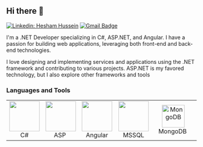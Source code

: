 ## Hi there 👋
[![Linkedin: Hesham Hussein](https://img.shields.io/badge/-HeshamHussein-blue?style=flat-square&logo=Linkedin&logoColor=white&link=https://www.linkedin.com/in/ahmedgodaa/)](https://www.linkedin.com/in/hesham-hussein-b3a772202/)  [![Gmail Badge](https://img.shields.io/badge/-ahmedgodaa2001@gmail.com-c14438?style=flat-square&logo=Gmail&logoColor=white&link=mailto:hesham.hussein332@gmail.com)](mailto:hesham.hussein332@gmail.com) 


I'm a .NET Developer specializing in C#, ASP.NET, and Angular. I have a passion for building web applications, leveraging both front-end and back-end technologies.

I love designing and implementing services and applications using the .NET framework and contributing to various projects. ASP.NET is my favored technology, but I also explore other frameworks and tools



### Languages and Tools
<table align="center">
    <td align="center" width="96">
        <img src="https://seeklogo.com/images/C/c-sharp-c-logo-02F17714BA-seeklogo.com.png" width="80"/>
        <br>&nbsp;C#&nbsp;
    </td>
    <td align="center" width="96">
        <img src="https://seeklogo.com/images/1/net-core-logo-E82CE4F701-seeklogo.com.png" width="80"/>
        <br>&nbsp;&nbsp;ASP&nbsp;&nbsp;&nbsp;
    </td>
    <td align="center" width="96">
        <img src="https://seeklogo.com/images/A/angular-logo-B76B1CDE98-seeklogo.com.png" width="80"/>
        <br>&nbsp;Angular&nbsp;
    </td>
       <td align="center" width="96">
        <img src="https://seeklogo.com/images/M/microsoft-sql-server-logo-96AF49E2B3-seeklogo.com.png" width="80"/>
        <br>&nbsp;&nbsp;&nbsp;MSSQL&nbsp;&nbsp;&nbsp;
    </td> 
           <td align="center" width="96">
        <img src="https://seeklogo.com/images/M/mongodb-logo-D13D67C930-seeklogo.com.png" width="60" alt="MongoDB"/>
        <br>&nbsp;&nbsp;MongoDB&nbsp;&nbsp;&nbsp;
       </td> 
      </td> 
           <td align="center" width="96">
        <img src="https://seeklogo.com/images/N/nodejs-logo-065257DE24-seeklogo.com.png" width="60" alt="MongoDB"/>
        <br>&nbsp;&nbsp;Node.js&nbsp;&nbsp;&nbsp;
       </td> 
</table>

<br/>

